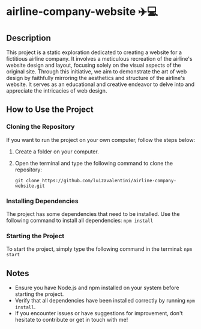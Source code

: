 # airline-company-website ✈️💻

## Description
This project is a static exploration dedicated to creating a website for a fictitious airline company. It involves a meticulous recreation of the airline's website design and layout, focusing solely on the visual aspects of the original site. Through this initiative, we aim to demonstrate the art of web design by faithfully mirroring the aesthetics and structure of the airline's website. It serves as an educational and creative endeavor to delve into and appreciate the intricacies of web design.


## How to Use the Project

### Cloning the Repository
If you want to run the project on your own computer, follow the steps below:

1. Create a folder on your computer.
2. Open the terminal and type the following command to clone the repository:

    ```
   git clone https://github.com/luizavalentini/airline-company-website.git
   ```
### Installing Dependencies

The project has some dependencies that need to be installed. Use the following command to install all dependencies:
    ```
   npm install
    ```

### Starting the Project

To start the project, simply type the following command in the terminal:
    ```
   npm start
    ```

## Notes

- Ensure you have Node.js and npm installed on your system before starting the project.
- Verify that all dependencies have been installed correctly by running `npm install`.
- If you encounter issues or have suggestions for improvement, don't hesitate to contribute or get in touch with me!
